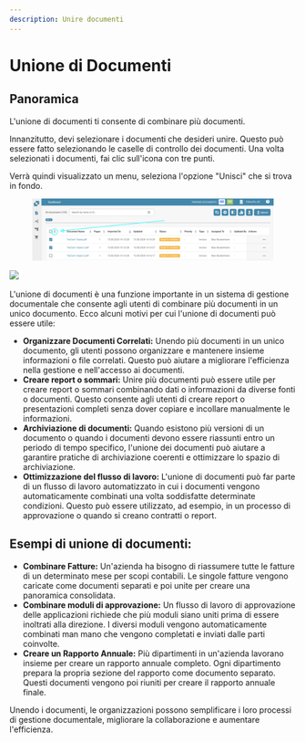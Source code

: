 ```yaml
---
description: Unire documenti
---
```


# Unione di Documenti

## Panoramica

L'unione di documenti ti consente di combinare più documenti.

Innanzitutto, devi selezionare i documenti che desideri unire. Questo può essere fatto selezionando le caselle di controllo dei documenti. Una volta selezionati i documenti, fai clic sull'icona con tre punti.

Verrà quindi visualizzato un menu, seleziona l'opzione "Unisci" che si trova in fondo.

<figure><img src="../../.gitbook/assets/document-merging.png" alt=""><figcaption></figcaption></figure>

![](https://lh7-us.googleusercontent.com/TV2KGh2Q38KsO5Zi-O-GKp5v42Lam4WSj8I8Ia6KjVj2c4X6vce2nFt7yJYicRWmDwKOHZDxrAsfEYtMpN-9UD2mpJ9Sfs4ueb1AYAOjKngY25JKaeEBPzUwcbrylwQ4jj\_v-jkGZYLey9p9i0LfL-I)

L'unione di documenti è una funzione importante in un sistema di gestione documentale che consente agli utenti di combinare più documenti in un unico documento. Ecco alcuni motivi per cui l'unione di documenti può essere utile:

* **Organizzare Documenti Correlati:** Unendo più documenti in un unico documento, gli utenti possono organizzare e mantenere insieme informazioni o file correlati. Questo può aiutare a migliorare l'efficienza nella gestione e nell'accesso ai documenti.
* **Creare report o sommari:** Unire più documenti può essere utile per creare report o sommari combinando dati o informazioni da diverse fonti o documenti. Questo consente agli utenti di creare report o presentazioni completi senza dover copiare e incollare manualmente le informazioni.
* **Archiviazione di documenti:** Quando esistono più versioni di un documento o quando i documenti devono essere riassunti entro un periodo di tempo specifico, l'unione dei documenti può aiutare a garantire pratiche di archiviazione coerenti e ottimizzare lo spazio di archiviazione.
* **Ottimizzazione del flusso di lavoro:** L'unione di documenti può far parte di un flusso di lavoro automatizzato in cui i documenti vengono automaticamente combinati una volta soddisfatte determinate condizioni. Questo può essere utilizzato, ad esempio, in un processo di approvazione o quando si creano contratti o report.

## Esempi di unione di documenti:

* **Combinare Fatture:** Un'azienda ha bisogno di riassumere tutte le fatture di un determinato mese per scopi contabili. Le singole fatture vengono caricate come documenti separati e poi unite per creare una panoramica consolidata.
* **Combinare moduli di approvazione:** Un flusso di lavoro di approvazione delle applicazioni richiede che più moduli siano uniti prima di essere inoltrati alla direzione. I diversi moduli vengono automaticamente combinati man mano che vengono completati e inviati dalle parti coinvolte.
* **Creare un Rapporto Annuale:** Più dipartimenti in un'azienda lavorano insieme per creare un rapporto annuale completo. Ogni dipartimento prepara la propria sezione del rapporto come documento separato. Questi documenti vengono poi riuniti per creare il rapporto annuale finale.

Unendo i documenti, le organizzazioni possono semplificare i loro processi di gestione documentale, migliorare la collaborazione e aumentare l'efficienza.
